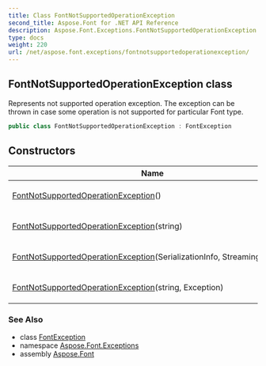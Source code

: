 ```yaml
---
title: Class FontNotSupportedOperationException
second_title: Aspose.Font for .NET API Reference
description: Aspose.Font.Exceptions.FontNotSupportedOperationException class. Represents not supported operation exception. The exception can be thrown in case some operation is not supported for particular Font type
type: docs
weight: 220
url: /net/aspose.font.exceptions/fontnotsupportedoperationexception/
---
```

## FontNotSupportedOperationException class

Represents not supported operation exception. The exception can be thrown in case some operation is not supported for particular Font type.

```csharp
public class FontNotSupportedOperationException : FontException
```

## Constructors

| Name | Description |
| --- | --- |
| [FontNotSupportedOperationException](fontnotsupportedoperationexception/#constructor)() | Initializes new `FontNotSupportedOperationException` object. |
| [FontNotSupportedOperationException](fontnotsupportedoperationexception/#constructor_2)(string) | Initializes new `FontNotSupportedOperationException` object. |
| [FontNotSupportedOperationException](fontnotsupportedoperationexception/#constructor_1)(SerializationInfo, StreamingContext) | Initializes new `FontNotSupportedOperationException` object. |
| [FontNotSupportedOperationException](fontnotsupportedoperationexception/#constructor_3)(string, Exception) | Initializes new `FontNotSupportedOperationException` object. |

### See Also

* class [FontException](../fontexception/)
* namespace [Aspose.Font.Exceptions](../../aspose.font.exceptions/)
* assembly [Aspose.Font](../../)


